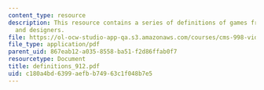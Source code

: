 ```yaml
---
content_type: resource
description: This resource contains a series of definitions of games from theorists
  and designers.
file: https://ol-ocw-studio-app-qa.s3.amazonaws.com/courses/cms-998-videogame-theory-and-analysis-fall-2006/c180a4bd6399aefbb74963c1f048b7e5_definitions_912.pdf
file_type: application/pdf
parent_uid: 867eab12-a035-8558-ba51-f2d86ffab0f7
resourcetype: Document
title: definitions_912.pdf
uid: c180a4bd-6399-aefb-b749-63c1f048b7e5
---
```

